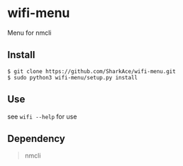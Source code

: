 # wifi-menu

Menu for nmcli

## Install
```
$ git clone https://github.com/SharkAce/wifi-menu.git
$ sudo python3 wifi-menu/setup.py install
```

## Use

see `wifi --help` for use

## Dependency

> nmcli
